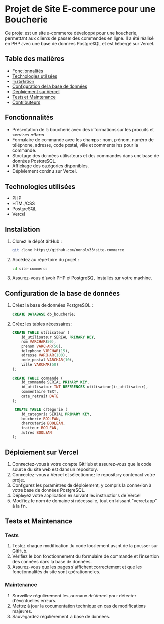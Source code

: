 # Projet de Site E-commerce pour une Boucherie

Ce projet est un site e-commerce développé pour une boucherie, permettant aux clients de passer des commandes en ligne. Il a été réalisé en PHP avec une base de données PostgreSQL et est hébergé sur Vercel.

## Table des matières

- [Fonctionnalités](#fonctionnalités)
- [Technologies utilisées](#technologies-utilisées)
- [Installation](#installation)
- [Configuration de la base de données](#configuration-de-la-base-de-données)
- [Déploiement sur Vercel](#déploiement-sur-vercel)
- [Tests et Maintenance](#tests-et-maintenance)
- [Contributeurs](#contributeurs)

## Fonctionnalités
- Présentation de la boucherie avec des informations sur les produits et services offerts.
- Formulaire de commande avec les champs : nom, prénom, numéro de téléphone, adresse, code postal, ville et commentaires pour la commande.
- Stockage des données utilisateurs et des commandes dans une base de données PostgreSQL.
- Affichage des catégories disponibles.
- Déploiement continu sur Vercel.

## Technologies utilisées

- PHP
- HTML/CSS
- PostgreSQL
- Vercel

## Installation

1. Clonez le dépôt GitHub :
    ```bash
    git clone https://github.com/nonolv33/site-commerce
    ```
2. Accédez au répertoire du projet :
    ```bash
    cd site-commerce
    ```
3. Assurez-vous d'avoir PHP et PostgreSQL installés sur votre machine.

## Configuration de la base de données

1. Créez la base de données PostgreSQL :
    ```sql
    CREATE DATABASE db_boucherie;
    ```
2. Créez les tables nécessaires :
    ```sql
    CREATE TABLE utilisateur (
        id_utilisateur SERIAL PRIMARY KEY,
        nom VARCHAR(50),
        prenom VARCHAR(50),
        telephone VARCHAR(15),
        adresse VARCHAR(100),
        code_postal VARCHAR(10),
        ville VARCHAR(50)
    );

    CREATE TABLE commande (
        id_commande SERIAL PRIMARY KEY,
        id_utilisateur INT REFERENCES utilisateur(id_utilisateur),
        commentaire TEXT,
        date_retrait DATE
    );

     CREATE TABLE categorie (
        id_categorie SERIAL PRIMARY KEY,
        boucherie BOOLEAN,
        charcuterie BOOLEAN,
        traiteur BOOLEAN,
        autres BOOLEAN
    );
    ```

## Déploiement sur Vercel

1. Connectez-vous à votre compte GitHub et assurez-vous que le code source du site web est dans un repository.
2. Connectez-vous à Vercel et sélectionnez le repository contenant votre projet.
3. Configurez les paramètres de déploiement, y compris la connexion à votre base de données PostgreSQL.
4. Déployez votre application en suivant les instructions de Vercel.
5. Modifiez le nom de domaine si nécessaire, tout en laissant "vercel.app" à la fin.

## Tests et Maintenance

### Tests

1. Testez chaque modification du code localement avant de la pousser sur GitHub.
2. Vérifiez le bon fonctionnement du formulaire de commande et l'insertion des données dans la base de données.
3. Assurez-vous que les pages s'affichent correctement et que les fonctionnalités du site sont opérationnelles.

### Maintenance

1. Surveillez régulièrement les journaux de Vercel pour détecter d'éventuelles erreurs.
2. Mettez à jour la documentation technique en cas de modifications majeures.
3. Sauvegardez régulièrement la base de données.


